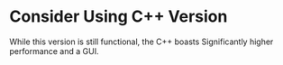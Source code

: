 # Consider Using C++ Version
While this version is still functional, the C++ boasts Significantly higher performance and a GUI.